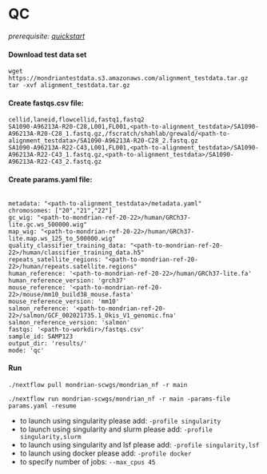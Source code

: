 # QC 

*prerequisite: [quickstart](README.md)*

#### Download test data set

```
wget https://mondriantestdata.s3.amazonaws.com/alignment_testdata.tar.gz
tar -xvf alignment_testdata.tar.gz

```

#### Create fastqs.csv file:
```
cellid,laneid,flowcellid,fastq1,fastq2
SA1090-A96213A-R20-C28,L001,FL001,<path-to-alignment_testdata>/SA1090-A96213A-R20-C28_1.fastq.gz,/fscratch/shahlab/grewald/<path-to-alignment_testdata>/SA1090-A96213A-R20-C28_2.fastq.gz
SA1090-A96213A-R22-C43,L001,FL001,<path-to-alignment_testdata>/SA1090-A96213A-R22-C43_1.fastq.gz,<path-to-alignment_testdata>/SA1090-A96213A-R22-C43_2.fastq.gz
```


#### Create params.yaml file:

```

metadata: "<path-to-alignment_testdata>/metadata.yaml"
chromosomes: ["20","21","22"]
gc_wig: "<path-to-mondrian-ref-20-22>/human/GRCh37-lite.gc.ws_500000.wig"
map_wig: "<path-to-mondrian-ref-20-22>/human/GRCh37-lite.map.ws_125_to_500000.wig"
quality_classifier_training_data: "<path-to-mondrian-ref-20-22>/human/classifier_training_data.h5"
repeats_satellite_regions: "<path-to-mondrian-ref-20-22>/human/repeats.satellite.regions"
human_reference: '<path-to-mondrian-ref-20-22>/human/GRCh37-lite.fa'
human_reference_version: 'grch37'
mouse_reference: '<path-to-mondrian-ref-20-22>/mouse/mm10_build38_mouse.fasta'
mouse_reference_version: 'mm10'
salmon_reference: '<path-to-mondrian-ref-20-22>/salmon/GCF_002021735.1_Okis_V1_genomic.fna'
salmon_reference_version: 'salmon'
fastqs: '<path-to-workdir>/fastqs.csv'
sample_id: SAMP123
output_dir: 'results/'
mode: 'qc'
```

#### Run
```
./nextflow pull mondrian-scwgs/mondrian_nf -r main

./nextflow run mondrian-scwgs/mondrian_nf -r main -params-file params.yaml -resume
```

- to launch using singularity please add: `-profile singularity`
- to launch using singularity and slurm please add: `-profile singularity,slurm`
- to launch using singularity and lsf please add: `-profile singularity,lsf`
- to launch using docker please add: `-profile docker`
- to specify number of jobs: `--max_cpus 45`
